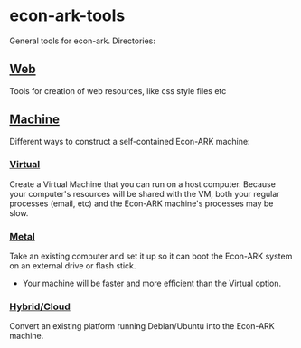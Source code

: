 # econ-ark-tools
General tools for econ-ark. Directories:

## [Web](https://github.com/econ-ark/econ-ark-tools/blob/master/Web)

Tools for creation of web resources, like css style files etc

## [Machine](https://github.com/econ-ark/econ-ark-tools/blob/master/Web)

Different ways to construct a self-contained Econ-ARK machine:

### [Virtual](https://github.com/econ-ark/econ-ark-tools/blob/master/Virtual)

Create a Virtual Machine that you can run on a host computer. Because your computer's resources will be shared with the VM, both your regular processes (email, etc) and the Econ-ARK machine's processes may be slow.

### [Metal](https://github.com/econ-ark/econ-ark-tools/blob/master/Metal)

Take an existing computer and set it up so it can boot the Econ-ARK system on an external drive or flash stick. 
   * Your machine will be faster and more efficient than the Virtual option. 

### [Hybrid/Cloud](https://github.com/econ-ark/econ-ark-tools/blob/master/Metal)

Convert an existing platform running Debian/Ubuntu into the Econ-ARK machine.


